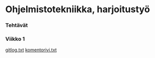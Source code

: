 # Ohjelmistotekniikka, harjoitustyö
### Tehtävät
### Viikko 1

[gitlog.txt](https://github.com/HiskiR/ot-harjoitustyo/blob/master/laskarit/viikko1/gitlog.txt)
[komentorivi.txt](https://github.com/HiskiR/ot-harjoitustyo/blob/master/laskarit/viikko1/komentorivi.txt)
